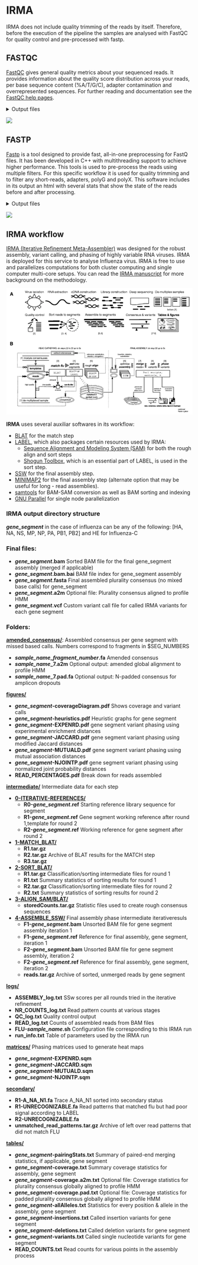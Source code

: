 # IRMA

IRMA does not include quality trimming of the reads by itself. Therefore, before the execution of the pipeline the samples are analysed with FastQC for quality control and pre-processed with fastp.

## FASTQC

[FastQC](http://www.bioinformatics.babraham.ac.uk/projects/fastqc/) gives general quality metrics about your sequenced reads. It provides information about the quality score distribution across your reads, per base sequence content (%A/T/G/C), adapter contamination and overrepresented sequences. For further reading and documentation see the [FastQC help pages](http://www.bioinformatics.babraham.ac.uk/projects/fastqc/Help/).

<details markdown="1">
<summary>Output files</summary>

- `fastqc/raw/`
  - `*_fastqc.html`: FastQC report containing quality metrics.
  - `*_fastqc.zip`: Zip archive containing the FastQC report, tab-delimited data file and plot images.

**NB:** The FastQC plots in this directory are generated relative to the raw, input reads. They may contain adapter sequence and regions of low quality. To see how your reads look after trimming please refer to the FastQC reports in the `fastqc/trim/` directory.

</details>

![](images/mqc_fastqc_plot.png)

## FASTP

[Fastp](https://github.com/OpenGene/fastp?tab=readme-ov-file#fastp) is a tool designed to provide fast, all-in-one preprocessing for FastQ files. It has been developed in C++ with multithreading support to achieve higher performance. This tools is used to pre-process the reads using multiple filters. For this specific workflow it is used for quality trimming and to filter any short-reads, adapters, polyG and polyX. This software includes in its output an html with several stats that show the state of the reads before and after processing.

<details markdown="1">
<summary>Output files</summary>

- `fastp/`
  - `*.fastp.html`: Trimming report in html format.
  - `*.fastp.json`: Trimming report in json format.
- `fastp/log/`
  - `*.fastp.log`: Trimming log file.
- `fastqc/trim/`
  - `*_fastqc.html`: FastQC report of the trimmed reads.
  - `*_fastqc.zip`: Zip archive containing the FastQC report, tab-delimited data file and plot images.

</details>

![](images/mqc_fastp_plot.png)

## IRMA workflow

[IRMA (Iterative Refinement Meta-Assembler)](https://wonder.cdc.gov/amd/flu/irma/) was designed for the robust assembly, variant calling, and phasing of highly variable RNA viruses. IRMA is deployed for this service to analyse Influenza virus. IRMA is free to use and parallelizes computations for both cluster computing and single computer multi-core setups. You can read the [IRMA manuscript](https://bmcgenomics.biomedcentral.com/articles/10.1186/s12864-016-3030-6#Sec9) for more background on the methodology. 

![](images/IRMA_workflow.png)

**IRMA** uses several auxiliar softwares in its workflow:

- [BLAT](http://www.kentinformatics.com/products.html) for the match step
- [LABEL](https://wonder.cdc.gov/amd/flu/label), which also packages certain resources used by IRMA:
  - [Sequence Alignment and Modeling System (SAM)](http://www.ncbi.nlm.nih.gov/pubmed/9927713) for both the rough align and sort steps
  - [Shogun Toolbox](https://github.com/shogun-toolbox/shogun), which is an essential part of LABEL, is used in the sort step.
- [SSW](http://journals.plos.org/plosone/article?id=10.1371/journal.pone.0082138) for the final assembly step.
- [MINIMAP2](https://academic.oup.com/bioinformatics/article/34/18/3094/4994778) for the final assembly step (alternate option that may be useful for long - read assemblies).
- [samtools](http://samtools.sourceforge.net/) for BAM-SAM conversion as well as BAM sorting and indexing
- [GNU Parallel](http://www.gnu.org/software/parallel/) for single node parallelization

### IRMA output directory structure

**_gene\_segment_** in the case of influenza can be any of the following: [HA, NA, NS, MP, NP, PA, PB1, PB2] and HE for Influenza-C

### **Final files:**

- **_gene\_segment_.bam**			Sorted BAM file for the final gene_segment assembly (merged if applicable)
- **_gene\_segment_.bam.bai**			BAM file index for gene_segment assembly
- **_gene\_segment_.fasta**			Final assembled plurality consensus (no mixed base calls) for gene_segment
- **_gene\_segment_.a2m**			Optional file: Plurality consensus aligned to profile HMM
- **_gene\_segment_.vcf**			Custom variant call file for called IRMA variants for each gene segment

### **Folders:**

<u>**amended_consensus/</u>**: Assembled consensus per gene segment with missed based calls. Numbers correspond to fragments in $SEG_NUMBERS
- **_sample\_name_\__fragment\_number_.fa**		Amended consensus
- **_sample\_name_\_7.a2m**		Optional output: amended global alignment to profile HMM
- **_sample\_name_\_7.pad.fa**		Optional output: N-padded consensus for amplicon dropouts

<u>**figures/**</u>

  - **_gene\_segment_-coverageDiagram.pdf**		Shows coverage and variant calls
  - **_gene\_segment_-heuristics.pdf**		Heuristic graphs for gene segment
  - **_gene\_segment_-EXPENRD.pdf**		gene segment variant phasing using experimental enrichment distances
  - **_gene\_segment_-JACCARD.pdf**		gene segment variant phasing using modified Jaccard distances
  - **_gene\_segment_-MUTUALD.pdf**		gene segment variant phasing using mutual association distances
  - **_gene\_segment_-NJOINTP.pdf**		gene segment variant phasing using normalized joint probability distances
  - **READ_PERCENTAGES.pdf**		Break down for reads assembled

<u>**intermediate/**</u> Intermediate data for each step

  - <u>**0-ITERATIVE-REFERENCES/**</u>
    - **R0-_gene\_segment_.ref**	Starting reference library sequence for segment
    - **R1-_gene\_segment_.ref**	Gene segment working reference after round 1,template for round 2
    - **R2-_gene\_segment_.ref**	Working reference for gene segment after round 2
  - <u>**1-MATCH_BLAT/**</u>		
    - **R1.tar.gz**	
    - **R2.tar.gz**	Archive of BLAT results for the MATCH step
    - **R3.tar.gz**	
  - <u>**2-SORT_BLAT/**</u>		
    - **R1.tar.gz**	Classification/sorting intermediate files for round 1
    - **R1.txt**	Summary statistics of sorting results for round 1
    - **R2.tar.gz**	Classification/sorting intermediate files for round 2
    - **R2.txt**	Summary statistics of sorting results for round 2
  - <u>**3-ALIGN_SAM/BLAT/**</u>		
    - **storedCounts.tar.gz**	Statistic files used to create rough consensus sequences
  - <u>**4-ASSEMBLE_SSW/**</u>	Final assembly phase intermediate iterativeresuls
    - **F1-_gene\_segment_.bam**	Unsorted BAM file for gene segment assembly iteration 1
    - **F1-_gene\_segment_.ref**	Reference for final assembly, gene segment,   iteration 1
    - **F2-_gene\_segment_.bam**	Unsorted BAM file for gene segment assembly,   iteration 2
    - **F2-_gene\_segment_.ref**	Reference for final assembly, gene segment,   iteration 2
    - **reads.tar.gz**	Archive of sorted, unmerged reads by gene segment

<u>**logs/**</u>	

  - **ASSEMBLY_log.txt**		SSw scores per all rounds tried in the iterative refinement
  - **NR_COUNTS_log.txt**		Read pattern counts at various stages
  - **QC_log.txt**		Quality control output
  - **READ_log.txt**		Counts of assembled reads from BAM files
  - **FLU-_sample\_name_.sh**		Configuration file corresponding to this IRMA run
  - **run_info.txt**		Table of parameters used by the IRMA run

<u>**matrices/**</u>			Phasing matrices used to generate heat maps

  - **_gene\_segment_-EXPENRD.sqm**	
  - **_gene\_segment_-JACCARD.sqm**		
  - **_gene\_segment_-MUTUALD.sqm**		
  - **_gene\_segment_-NJOINTP.sqm**	

<u>**secondary/**</u>

  - **R1-A_NA_N1.fa**		Trace A_NA_N1 sorted into secondary status
  - **R1-UNRECOGNIZABLE.fa**		Read patterns that matched flu but had poor signal according to LABEL
  - **R2-UNRECOGNIZABLE.fa**		
  - **unmatched_read_patterns.tar.gz**		Archive of left over read patterns that did not match FLU

<u>**tables/**</u>			
  - **_gene\_segment_-pairingStats.txt**		Summary of paired-end merging statistics, if applicable, gene segment
  - **_gene\_segment_-coverage.txt**		Summary coverage statistics for assembly, gene segment
  - **_gene\_segment_-coverage.a2m.txt**		Optional file: Coverage statistics for plurality consensus globally aligned to profile HMM
  - **_gene\_segment_-coverage.pad.txt**		Optional file: Coverage statistics for padded plurality consensus globally aligned to profile HMM
  - **_gene\_segment_-allAlleles.txt**		Statistics for every position & allele in the assembly, gene segment
  - **_gene\_segment_-insertions.txt**		Called insertion variants for gene segment
  - **_gene\_segment_-deletions.txt**		Called deletion variants for gene segment
  - **_gene\_segment_-variants.txt**		Called single nucleotide variants for gene segment
  - **READ_COUNTS.txt**		Read counts for various points in the assembly process
